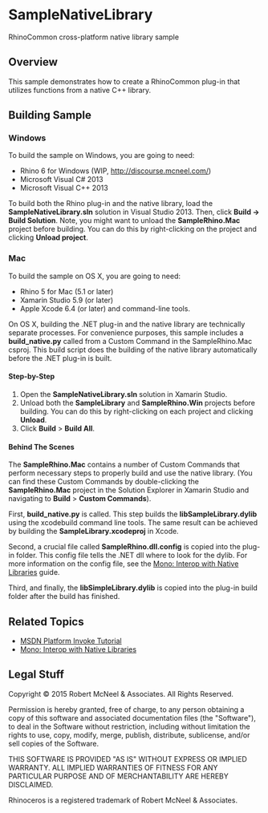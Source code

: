 # SampleNativeLibrary
RhinoCommon cross-platform native library sample

## Overview

This sample demonstrates how to create a RhinoCommon plug-in that utilizes functions from a native C++ library.

## Building Sample

### Windows

To build the sample on Windows, you are going to need:

* Rhino 6 for Windows (WIP, http://discourse.mcneel.com/)
* Microsoft Visual C# 2013
* Microsoft Visual C++ 2013

To build both the Rhino plug-in and the native library, load the **SampleNativeLibrary.sln** solution in Visual Studio 2013. Then, click **Build -> Build Solution**. Note, you might want to unload the **SampleRhino.Mac** project before building. You can do this by right-clicking on the project and clicking **Unload project**.

### Mac

To build the sample on OS X, you are going to need:

* Rhino 5 for Mac (5.1 or later)
* Xamarin Studio 5.9 (or later)
* Apple Xcode 6.4 (or later) and command-line tools.

On OS X, building the .NET plug-in and the native library are technically separate processes.  For convenience purposes, this sample includes a **build_native.py** called from a Custom Command in the SampleRhino.Mac csproj.  This build script does the building of the native library automatically before the .NET plug-in is built.

#### Step-by-Step

1. Open the **SampleNativeLibrary.sln** solution in Xamarin Studio.
1. Unload both the **SampleLibrary** and **SampleRhino.Win** projects before building. You can do this by right-clicking on each project and clicking **Unload**.
1. Click **Build** > **Build All**.

#### Behind The Scenes

The **SampleRhino.Mac** contains a number of Custom Commands that perform necessary steps to properly build and use the native library.  (You can find these Custom Commands by double-clicking the **SampleRhino.Mac** project in the Solution Explorer in Xamarin Studio and navigating to **Build** > **Custom Commands**).  

First, **build_native.py** is called.  This step builds the **libSampleLibrary.dylib** using the xcodebuild command line tools.  The same result can be achieved by building the **SampleLibrary.xcodeproj** in Xcode.  

Second, a crucial file called **SampleRhino.dll.config** is copied into the plug-in folder.  This config file tells the .NET dll where to look for the dylib.  For more information on the config file, see the [Mono: Interop with Native Libraries](http://www.mono-project.com/docs/advanced/pinvoke/) guide.  

Third, and finally, the **libSimpleLibrary.dylib** is copied into the plug-in build folder after the build has finished.

## Related Topics

* [MSDN Platform Invoke Tutorial]('https://msdn.microsoft.com/en-us/library/aa288468(VS.71).aspx)
* [Mono: Interop with Native Libraries](http://www.mono-project.com/docs/advanced/pinvoke/)

## Legal Stuff
Copyright © 2015 Robert McNeel & Associates. All Rights Reserved.

Permission is hereby granted, free of charge, to any person obtaining a copy of this software and associated documentation files (the "Software"), to deal in the Software without restriction, including without limitation the rights to use, copy, modify, merge, publish, distribute, sublicense, and/or sell copies of the Software.

THIS SOFTWARE IS PROVIDED "AS IS" WITHOUT EXPRESS OR IMPLIED WARRANTY. ALL IMPLIED WARRANTIES OF FITNESS FOR ANY PARTICULAR PURPOSE AND OF MERCHANTABILITY ARE HEREBY DISCLAIMED.

Rhinoceros is a registered trademark of Robert McNeel & Associates.

